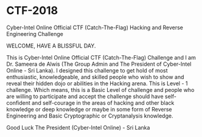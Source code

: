 # CTF-2018
Cyber-Intel Online Official CTF (Catch-The-Flag) Hacking and Reverse Engineering Challenge

WELCOME, HAVE A BLISSFUL DAY.

This is Cyber-Intel Online Official CTF (Catch-The-Flag) Challenge and I am Dr. Sameera de Alwis (The Group Admin and The President of Cyber-Intel Online - Sri Lanka). I designed this challenge to get hold of most enthusiastic, knowledgeable, and skilled people who wish to show and reveal their hidden dojo or abilities in the Hacking arena. This is Level - 1 challenge. Which means, this is a Basic Level of challenge and people who are willing to participate and accept the challenge should have self-confident and self-courage in the areas of hacking and other black knowledge or deep knowledge or maybe in some form of Reverse Engineering and Basic Cryptographic or Cryptanalysis knowledge.

Good Luck 
The President (Cyber-Intel Online) - Sri Lanka
